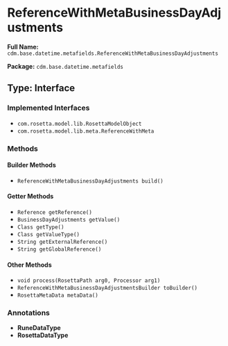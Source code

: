 # ReferenceWithMetaBusinessDayAdjustments

**Full Name:** `cdm.base.datetime.metafields.ReferenceWithMetaBusinessDayAdjustments`

**Package:** `cdm.base.datetime.metafields`

## Type: Interface

### Implemented Interfaces

- `com.rosetta.model.lib.RosettaModelObject`
- `com.rosetta.model.lib.meta.ReferenceWithMeta`

### Methods

#### Builder Methods

- `ReferenceWithMetaBusinessDayAdjustments build()`

#### Getter Methods

- `Reference getReference()`
- `BusinessDayAdjustments getValue()`
- `Class getType()`
- `Class getValueType()`
- `String getExternalReference()`
- `String getGlobalReference()`

#### Other Methods

- `void process(RosettaPath arg0, Processor arg1)`
- `ReferenceWithMetaBusinessDayAdjustmentsBuilder toBuilder()`
- `RosettaMetaData metaData()`

### Annotations

- **RuneDataType**
- **RosettaDataType**

